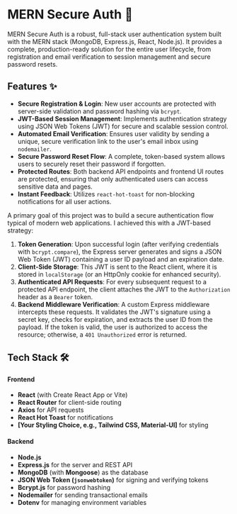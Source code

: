 # MERN Secure Auth 🔐

MERN Secure Auth is a robust, full-stack user authentication system built with the MERN stack (MongoDB, Express.js, React, Node.js). It provides a complete, production-ready solution for the entire user lifecycle, from registration and email verification to session management and secure password resets.

## Features ✨

-   **Secure Registration & Login**: New user accounts are protected with server-side validation and password hashing via `bcrypt`.
-   **JWT-Based Session Management**: Implements authentication strategy using JSON Web Tokens (JWT) for secure and scalable session control.
-   **Automated Email Verification**: Ensures user validity by sending a unique, secure verification link to the user's email inbox using `nodemailer`.
-   **Secure Password Reset Flow**: A complete, token-based system allows users to securely reset their password if forgotten.
-   **Protected Routes**: Both backend API endpoints and frontend UI routes are protected, ensuring that only authenticated users can access sensitive data and pages.
-   **Instant Feedback**: Utilizes `react-hot-toast` for non-blocking notifications for all user actions.

A primary goal of this project was to build a secure authentication flow typical of modern web applications. I achieved this with a JWT-based strategy:

1.  **Token Generation**: Upon successful login (after verifying credentials with `bcrypt.compare`), the Express server generates and signs a JSON Web Token (JWT) containing a user ID payload and an expiration date.
2.  **Client-Side Storage**: This JWT is sent to the React client, where it is stored in `localStorage` (or an HttpOnly cookie for enhanced security).
3.  **Authenticated API Requests**: For every subsequent request to a protected API endpoint, the client attaches the JWT to the `Authorization` header as a `Bearer` token.
4.  **Backend Middleware Verification**: A custom Express middleware intercepts these requests. It validates the JWT's signature using a secret key, checks for expiration, and extracts the user ID from the payload. If the token is valid, the user is authorized to access the resource; otherwise, a `401 Unauthorized` error is returned.

## Tech Stack 🛠️

#### Frontend
-   **React** (with Create React App or Vite)
-   **React Router** for client-side routing
-   **Axios** for API requests
-   **React Hot Toast** for notifications
-   **[Your Styling Choice, e.g., Tailwind CSS, Material-UI]** for styling

#### Backend
-   **Node.js**
-   **Express.js** for the server and REST API
-   **MongoDB** (with **Mongoose**) as the database
-   **JSON Web Token (`jsonwebtoken`)** for signing and verifying tokens
-   **Bcrypt.js** for password hashing
-   **Nodemailer** for sending transactional emails
-   **Dotenv** for managing environment variables


